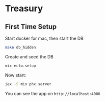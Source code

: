 # Treasury

## First Time Setup

Start docker for mac, then start the DB

```sh
make db_hidden
```

Create and seed the DB

```sh
mix ecto.setup
```

Now start:

```sh
iex -S mix phx.server
```

You can see the app on `http://localhost:4000`
